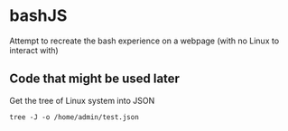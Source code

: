# bashJS
Attempt to recreate the bash experience on a webpage (with no Linux to interact with)


## Code that might be used later

Get the tree of Linux system into JSON 
```
tree -J -o /home/admin/test.json
```
